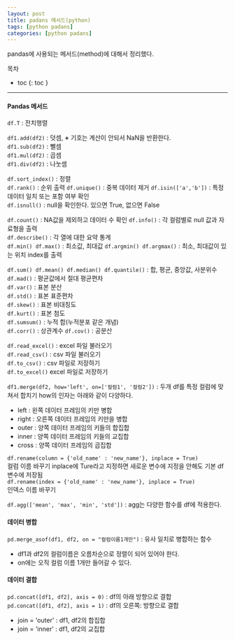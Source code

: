 ```yaml
---
layout: post
title: padans 메서드(python)
tags: [python padans]
categories: [python padans]
---
```

pandas에 사용되는 메서드(method)에 대해서 정리했다. 

목차
- toc
{: toc }

----
#### Pandas 메서드

`df.T` : 전치행렬  

`df1.add(df2)` : 덧셈, **+** 기호는 계산이 안되서 NaN을 반환한다.  
`df1.sub(df2)` : 뺄셈  
`df1.mul(df2)` : 곱셈  
`df1.div(df2)` : 나눗셈  

`df.sort_index()` : 정렬  
`df.rank()` : 순위 출력
`df.unique()` : 중복 데이터 제거
`df.isin(['a','b'])` : 특정 데이터 일치 또는 포함 여부 확인  
`df.isnull()` : null을 확인한다. 있으면 True, 없으면 False  

`df.count()` : NA값을 제외하고 데이터 수 확인 
`df.info()`  : 각 컬럼별로 null 값과 자료형을 출력  
`df.describe()` : 각 열에 대한 요약 통계  
`df.min() df.max()` : 최소값, 최대값
`df.argmin() df.argmax()` : 최소, 최대값이 있는 위치 index를 출력  

`df.sum() df.mean() df.median() df.quantile()` : 합, 평균, 중앙값, 사분위수  
`df.mad()` : 평균값에서 절대 평균편차  
`df.var()` : 표본 분산  
`df.std()` : 표본 표준편차   
`df.skew()` : 표본 비대칭도  
`df.kurt()` : 표본 첨도  
`df.sumsum()` : 누적 합(누적분포 같은 개념)  
`df.corr()` : 상관계수
`df.cov()` : 공분산

`df.read_excel()` : excel 파일 불러오기  
`df.read_csv()` : csv 파일 불러오기   
`df.to_csv()` : csv 파일로 저장하기  
`df.to_excel()` excel 파일로 저장하기    

`df1.merge(df2, how='left', on=['컬럼1', '컬럼2'])` : 두개 df를 특정 컬럼에 맞쳐서 합치기 
how의 인자는 아래와 같이 다양하다.  
+ left : 왼쪽 데이터 프레임의 키만 병합
+ right : 오른쪽 데이터 프레임의 키만을 병합
+ outer : 양쪽 데이터 프레임의 키들의 합집합
+ inner : 양쪽 데이터 프레임의 키들의 교집합
+ cross : 양쪽 데이터 프레임의 곱집합  

`df.rename(column = {'old_name' : 'new_name'}, inplace = True)`  
컬럼 이름 바꾸기 inplace에 Ture라고 지정하면 새로운 변수에 지정을 안해도 기본 df 변수에 저장됨  
`df.rename(index = {'old_name' : 'new_name'}, inplace = True)`  
인덱스 이름 바꾸기 

`df.agg(['mean', 'max', 'min', 'std'])` : agg는 다양한 함수를 df에 적용한다.  

#### 데이터 병합

`pd.merge_asof(df1, df2, on = "컬럼이름1개만")` : 유사 일치로 병합하는 함수  
+ df1과 df2의 컬럼이름은 오름차순으로 정렬이 되어 있어야 한다. 
+ on에는 오직 컬럼 이름 1개만 들어갈 수 있다.  

#### 데이터 결합

`pd.concat([df1, df2], axis = 0)` : df의 아래 방향으로 결합  
`pd.concat([df1, df2], axis = 1)` : df의 오른쪽: 방향으로 결합  
+ join = 'outer' : df1, df2의 합집합  
+ join = 'inner' : df1, df2의 교집합  


